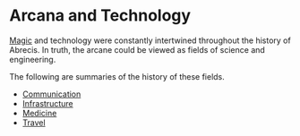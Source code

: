 # Arcana and Technology

<meta property="og:description" content="Magic and technology were constantly intertwined throughout the history of Abrecis.">

[Magic](../../magic.md) and technology were constantly intertwined throughout the history of Abrecis. In truth, the arcane could be viewed as fields of science and engineering.

The following are summaries of the history of these fields.

- [Communication](communication.md)
- [Infrastructure](infrastructure.md)
- [Medicine](medicine.md)
- [Travel](travel.md)